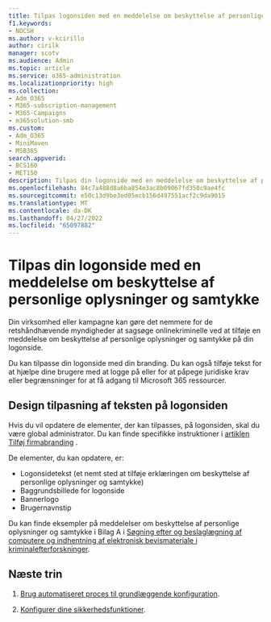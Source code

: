 ```yaml
---
title: Tilpas logonsiden med en meddelelse om beskyttelse af personlige oplysninger og samtykke
f1.keywords:
- NOCSH
ms.author: v-kcirillo
author: cirilk
manager: scotv
ms.audience: Admin
ms.topic: article
ms.service: o365-administration
ms.localizationpriority: high
ms.collection:
- Adm_O365
- M365-subscription-management
- M365-Campaigns
- m365solution-smb
ms.custom:
- Adm_O365
- MiniMaven
- MSB365
search.appverid:
- BCS160
- MET150
description: Tilpas din logonside med en meddelelse om beskyttelse af personlige oplysninger og samtykke til Microsoft 365.
ms.openlocfilehash: 84c7a488d8a6ba854e3ac8b09067fd350c9ae4fc
ms.sourcegitcommit: e50c13d9be3ed05ecb156d497551acf2c9da9015
ms.translationtype: MT
ms.contentlocale: da-DK
ms.lasthandoff: 04/27/2022
ms.locfileid: "65097882"
---
```

# <a name="customize-your-sign-in-page-with-a-privacy-and-consent-notice"></a>Tilpas din logonside med en meddelelse om beskyttelse af personlige oplysninger og samtykke

Din virksomhed eller kampagne kan gøre det nemmere for de retshåndhævende myndigheder at sagsøge onlinekriminelle ved at tilføje en meddelelse om beskyttelse af personlige oplysninger og samtykke på din logonside.

Du kan tilpasse din logonside med din branding. Du kan også tilføje tekst for at hjælpe dine brugere med at logge på eller for at påpege juridiske krav eller begrænsninger for at få adgang til Microsoft 365 ressourcer.

## <a name="design-customization-the-text-on-your-sign-in-page"></a>Design tilpasning af teksten på logonsiden

Hvis du vil opdatere de elementer, der kan tilpasses, på logonsiden, skal du være global administrator. Du kan finde specifikke instruktioner i [artiklen Tilføj firmabranding](/azure/active-directory/fundamentals/customize-branding) .

De elementer, du kan opdatere, er:

- Logonsidetekst (et nemt sted at tilføje erklæringen om beskyttelse af personlige oplysninger og samtykke)
- Baggrundsbillede for logonside
- Bannerlogo
- Brugernavnstip

Du kan finde eksempler på meddelelser om beskyttelse af personlige oplysninger og samtykke i Bilag A i [Søgning efter og beslaglægning af computere og indhentning af elektronisk bevismateriale i kriminalefterforskninger](https://www.justice.gov/sites/default/files/criminal-ccips/legacy/2015/01/14/ssmanual2009.pdf).

## <a name="next-steps"></a>Næste trin

1. [Brug automatiseret proces til grundlæggende konfiguration](m365bp-setup.md#use-the-guided-process-for-basic-setup).

2. [Konfigurer dine sikkerhedsfunktioner](m365bp-security-overview.md).